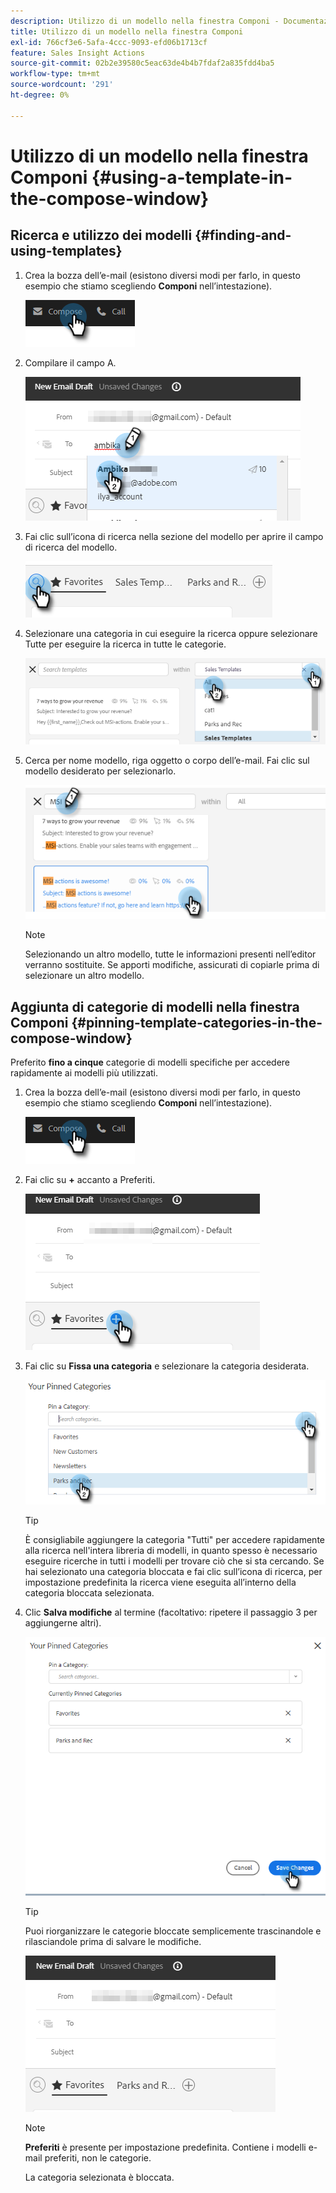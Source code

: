 ```yaml
---
description: Utilizzo di un modello nella finestra Componi - Documentazione di Marketo - Documentazione del prodotto
title: Utilizzo di un modello nella finestra Componi
exl-id: 766cf3e6-5afa-4ccc-9093-efd06b1713cf
feature: Sales Insight Actions
source-git-commit: 02b2e39580c5eac63de4b4b7fdaf2a835fdd4ba5
workflow-type: tm+mt
source-wordcount: '291'
ht-degree: 0%

---
```


# Utilizzo di un modello nella finestra Componi {#using-a-template-in-the-compose-window}

## Ricerca e utilizzo dei modelli {#finding-and-using-templates}

1. Crea la bozza dell’e-mail (esistono diversi modi per farlo, in questo esempio che stiamo scegliendo **Componi** nell’intestazione).

   ![](assets/using-a-template-in-the-compose-window-1.png)

1. Compilare il campo A.

   ![](assets/using-a-template-in-the-compose-window-2.png)

1. Fai clic sull’icona di ricerca nella sezione del modello per aprire il campo di ricerca del modello.

   ![](assets/using-a-template-in-the-compose-window-3.png)

1. Selezionare una categoria in cui eseguire la ricerca oppure selezionare Tutte per eseguire la ricerca in tutte le categorie.

   ![](assets/using-a-template-in-the-compose-window-4.png)

1. Cerca per nome modello, riga oggetto o corpo dell’e-mail. Fai clic sul modello desiderato per selezionarlo.

   ![](assets/using-a-template-in-the-compose-window-5.png)

   >[!NOTE]
   >
   >Selezionando un altro modello, tutte le informazioni presenti nell’editor verranno sostituite. Se apporti modifiche, assicurati di copiarle prima di selezionare un altro modello.

## Aggiunta di categorie di modelli nella finestra Componi {#pinning-template-categories-in-the-compose-window}

Preferito **fino a cinque** categorie di modelli specifiche per accedere rapidamente ai modelli più utilizzati.

1. Crea la bozza dell’e-mail (esistono diversi modi per farlo, in questo esempio che stiamo scegliendo **Componi** nell’intestazione).

   ![](assets/using-a-template-in-the-compose-window-6.png)

1. Fai clic su **+** accanto a Preferiti.

   ![](assets/using-a-template-in-the-compose-window-7.png)

1. Fai clic su **Fissa una categoria** e selezionare la categoria desiderata.

   ![](assets/using-a-template-in-the-compose-window-8.png)

   >[!TIP]
   >
   >È consigliabile aggiungere la categoria &quot;Tutti&quot; per accedere rapidamente alla ricerca nell&#39;intera libreria di modelli, in quanto spesso è necessario eseguire ricerche in tutti i modelli per trovare ciò che si sta cercando. Se hai selezionato una categoria bloccata e fai clic sull’icona di ricerca, per impostazione predefinita la ricerca viene eseguita all’interno della categoria bloccata selezionata.

1. Clic **Salva modifiche** al termine (facoltativo: ripetere il passaggio 3 per aggiungerne altri).

   ![](assets/using-a-template-in-the-compose-window-9.png)

   >[!TIP]
   >
   >Puoi riorganizzare le categorie bloccate semplicemente trascinandole e rilasciandole prima di salvare le modifiche.

   ![](assets/using-a-template-in-the-compose-window-10.png)

   >[!NOTE]
   >
   >**Preferiti** è presente per impostazione predefinita. Contiene i modelli e-mail preferiti, non le categorie.

   La categoria selezionata è bloccata.
